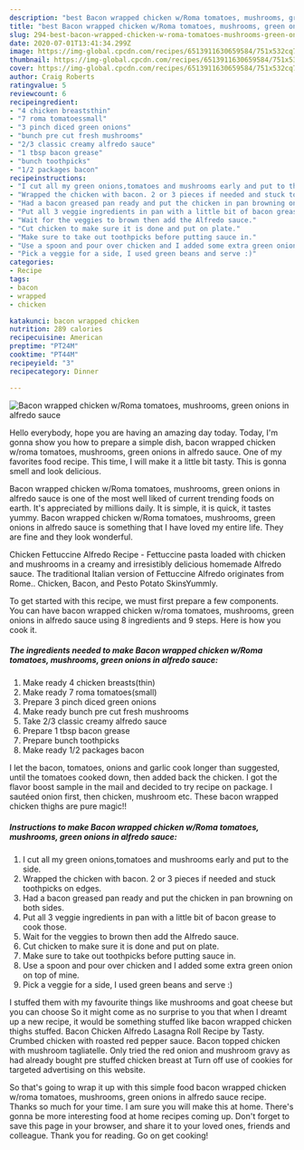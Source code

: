 ```yaml
---
description: "best Bacon wrapped chicken w/Roma tomatoes, mushrooms, green onions in alfredo sauce recipes ever | how to prepare Bacon wrapped chicken w/Roma tomatoes, mushrooms, green onions in alfredo sauce"
title: "best Bacon wrapped chicken w/Roma tomatoes, mushrooms, green onions in alfredo sauce recipes ever | how to prepare Bacon wrapped chicken w/Roma tomatoes, mushrooms, green onions in alfredo sauce"
slug: 294-best-bacon-wrapped-chicken-w-roma-tomatoes-mushrooms-green-onions-in-alfredo-sauce-recipes-ever-how-to-prepare-bacon-wrapped-chicken-w-roma-tomatoes-mushrooms-green-onions-in-alfredo-sauce
date: 2020-07-01T13:41:34.299Z
image: https://img-global.cpcdn.com/recipes/6513911630659584/751x532cq70/bacon-wrapped-chicken-wroma-tomatoes-mushrooms-green-onions-in-alfredo-sauce-recipe-main-photo.jpg
thumbnail: https://img-global.cpcdn.com/recipes/6513911630659584/751x532cq70/bacon-wrapped-chicken-wroma-tomatoes-mushrooms-green-onions-in-alfredo-sauce-recipe-main-photo.jpg
cover: https://img-global.cpcdn.com/recipes/6513911630659584/751x532cq70/bacon-wrapped-chicken-wroma-tomatoes-mushrooms-green-onions-in-alfredo-sauce-recipe-main-photo.jpg
author: Craig Roberts
ratingvalue: 5
reviewcount: 6
recipeingredient:
- "4 chicken breaststhin"
- "7 roma tomatoessmall"
- "3 pinch diced green onions"
- "bunch pre cut fresh mushrooms"
- "2/3 classic creamy alfredo sauce"
- "1 tbsp bacon grease"
- "bunch toothpicks"
- "1/2 packages bacon"
recipeinstructions:
- "I cut all my green onions,tomatoes and mushrooms early and put to the side."
- "Wrapped the chicken with bacon. 2 or 3 pieces if needed and stuck toothpicks on edges."
- "Had a bacon greased pan ready and put the chicken in pan browning on both sides."
- "Put all 3 veggie ingredients in pan with a little bit of bacon grease to cook those."
- "Wait for the veggies to brown then add the Alfredo sauce."
- "Cut chicken to make sure it is done and put on plate."
- "Make sure to take out toothpicks before putting sauce in."
- "Use a spoon and pour over chicken and I added some extra green onion on top of mine."
- "Pick a veggie for a side, I used green beans and serve :)"
categories:
- Recipe
tags:
- bacon
- wrapped
- chicken

katakunci: bacon wrapped chicken 
nutrition: 289 calories
recipecuisine: American
preptime: "PT24M"
cooktime: "PT44M"
recipeyield: "3"
recipecategory: Dinner

---
```



![Bacon wrapped chicken w/Roma tomatoes, mushrooms, green onions in alfredo sauce](https://img-global.cpcdn.com/recipes/6513911630659584/751x532cq70/bacon-wrapped-chicken-wroma-tomatoes-mushrooms-green-onions-in-alfredo-sauce-recipe-main-photo.jpg)

Hello everybody, hope you are having an amazing day today. Today, I'm gonna show you how to prepare a simple dish, bacon wrapped chicken w/roma tomatoes, mushrooms, green onions in alfredo sauce. One of my favorites food recipe. This time, I will make it a little bit tasty. This is gonna smell and look delicious.

Bacon wrapped chicken w/Roma tomatoes, mushrooms, green onions in alfredo sauce is one of the most well liked of current trending foods on earth. It's appreciated by millions daily. It is simple, it is quick, it tastes yummy. Bacon wrapped chicken w/Roma tomatoes, mushrooms, green onions in alfredo sauce is something that I have loved my entire life. They are fine and they look wonderful.

Chicken Fettuccine Alfredo Recipe - Fettuccine pasta loaded with chicken and mushrooms in a creamy and irresistibly delicious homemade Alfredo sauce. The traditional Italian version of Fettuccine Alfredo originates from Rome.. Chicken, Bacon, and Pesto Potato SkinsYummly.


To get started with this recipe, we must first prepare a few components. You can have bacon wrapped chicken w/roma tomatoes, mushrooms, green onions in alfredo sauce using 8 ingredients and 9 steps. Here is how you cook it.

<!--inarticleads1-->

##### The ingredients needed to make Bacon wrapped chicken w/Roma tomatoes, mushrooms, green onions in alfredo sauce:

1. Make ready 4 chicken breasts(thin)
1. Make ready 7 roma tomatoes(small)
1. Prepare 3 pinch diced green onions
1. Make ready bunch pre cut fresh mushrooms
1. Take 2/3 classic creamy alfredo sauce
1. Prepare 1 tbsp bacon grease
1. Prepare bunch toothpicks
1. Make ready 1/2 packages bacon


I let the bacon, tomatoes, onions and garlic cook longer than suggested, until the tomatoes cooked down, then added back the chicken. I got the flavor boost sample in the mail and decided to try recipe on package. I sautéed onion first, then chicken, mushroom etc. These bacon wrapped chicken thighs are pure magic!! 

<!--inarticleads2-->

##### Instructions to make Bacon wrapped chicken w/Roma tomatoes, mushrooms, green onions in alfredo sauce:

1. I cut all my green onions,tomatoes and mushrooms early and put to the side.
1. Wrapped the chicken with bacon. 2 or 3 pieces if needed and stuck toothpicks on edges.
1. Had a bacon greased pan ready and put the chicken in pan browning on both sides.
1. Put all 3 veggie ingredients in pan with a little bit of bacon grease to cook those.
1. Wait for the veggies to brown then add the Alfredo sauce.
1. Cut chicken to make sure it is done and put on plate.
1. Make sure to take out toothpicks before putting sauce in.
1. Use a spoon and pour over chicken and I added some extra green onion on top of mine.
1. Pick a veggie for a side, I used green beans and serve :)


I stuffed them with my favourite things like mushrooms and goat cheese but you can choose So it might come as no surprise to you that when I dreamt up a new recipe, it would be something stuffed like bacon wrapped chicken thighs stuffed. Bacon Chicken Alfredo Lasagna Roll Recipe by Tasty. Crumbed chicken with roasted red pepper sauce. Bacon topped chicken with mushroom tagliatelle. Only tried the red onion and mushroom gravy as had already bought pre stuffed chicken breast at Turn off use of cookies for targeted advertising on this website. 

So that's going to wrap it up with this simple food bacon wrapped chicken w/roma tomatoes, mushrooms, green onions in alfredo sauce recipe. Thanks so much for your time. I am sure you will make this at home. There's gonna be more interesting food at home recipes coming up. Don't forget to save this page in your browser, and share it to your loved ones, friends and colleague. Thank you for reading. Go on get cooking!
